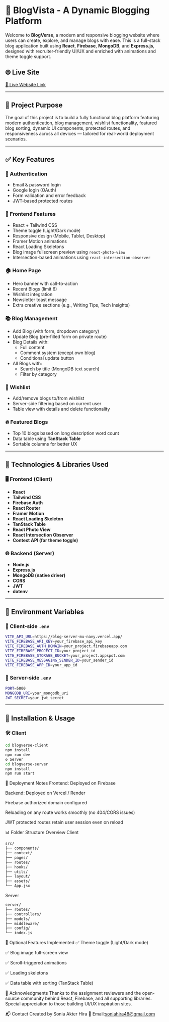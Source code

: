 # 📝 BlogVista - A Dynamic Blogging Platform

Welcome to **BlogVerse**, a modern and responsive blogging website where users can create, explore, and manage blogs with ease. This is a full-stack blog application built using **React**, **Firebase**, **MongoDB**, and **Express.js**, designed with recruiter-friendly UI/UX and enriched with animations and theme toggle support.

## 🌐 Live Site
[🔗 Live Website Link](https://job-tracker-f9fa2.web.app/)

---

## 🚀 Project Purpose

The goal of this project is to build a fully functional blog platform featuring modern authentication, blog management, wishlist functionality, featured blog sorting, dynamic UI components, protected routes, and responsiveness across all devices — tailored for real-world deployment scenarios.

---

## ✅ Key Features

### 👤 Authentication
- Email & password login
- Google login (OAuth)
- Form validation and error feedback
- JWT-based protected routes

### 🌟 Frontend Features
- React + Tailwind CSS
- Theme toggle (Light/Dark mode)
- Responsive design (Mobile, Tablet, Desktop)
- Framer Motion animations
- React Loading Skeletons
- Blog image fullscreen preview using `react-photo-view`
- Intersection-based animations using `react-intersection-observer`

### 🏠 Home Page
- Hero banner with call-to-action
- Recent Blogs (limit 6)
- Wishlist integration
- Newsletter toast message
- Extra creative sections (e.g., Writing Tips, Tech Insights)

### 📚 Blog Management
- Add Blog (with form, dropdown category)
- Update Blog (pre-filled form on private route)
- Blog Details with:
  - Full content
  - Comment system (except own blog)
  - Conditional update button
- All Blogs with:
  - Search by title (MongoDB text search)
  - Filter by category

### 📌 Wishlist
- Add/remove blogs to/from wishlist
- Server-side filtering based on current user
- Table view with details and delete functionality

### 🔥 Featured Blogs
- Top 10 blogs based on long description word count
- Data table using **TanStack Table**
- Sortable columns for better UX

---

## 🧩 Technologies & Libraries Used

### 🖥️ Frontend (Client)
- **React**
- **Tailwind CSS**
- **Firebase Auth**
- **React Router**
- **Framer Motion**
- **React Loading Skeleton**
- **TanStack Table**
- **React Photo View**
- **React Intersection Observer**
- **Context API (for theme toggle)**

### 🌐 Backend (Server)
- **Node.js**
- **Express.js**
- **MongoDB (native driver)**
- **CORS**
- **JWT**
- **dotenv**

---

## 🔐 Environment Variables

### 🔑 Client-side `.env`
```bash
VITE_API_URL=https://blog-server-mu-navy.vercel.app/
VITE_FIREBASE_API_KEY=your_firebase_api_key
VITE_FIREBASE_AUTH_DOMAIN=your_project.firebaseapp.com
VITE_FIREBASE_PROJECT_ID=your_project_id
VITE_FIREBASE_STORAGE_BUCKET=your_project.appspot.com
VITE_FIREBASE_MESSAGING_SENDER_ID=your_sender_id
VITE_FIREBASE_APP_ID=your_app_id
```


### 🔐 Server-side `.env`
```bash
PORT=5000
MONGODB_URI=your_mongodb_uri
JWT_SECRET=your_jwt_secret
```

---

## 🧪 Installation & Usage

### 🛠 Client
```bash
cd blogverse-client
npm install
npm run dev
⚙ Server
cd blogverse-server
npm install
npm run start
```
📝 Deployment Notes
Frontend: Deployed on Firebase

Backend: Deployed on Vercel / Render

Firebase authorized domain configured

Reloading on any route works smoothly (no 404/CORS issues)

JWT protected routes retain user session even on reload

📊 Folder Structure Overview
Client
```bash
src/
├── components/
├── context/
├── pages/
├── routes/
├── hooks/
├── utils/
├── layout/
├── assets/
└── App.jsx
```
Server
```bash
server/
├── routes/
├── controllers/
├── models/
├── middleware/
├── config/
└── index.js
```
🔧 Optional Features Implemented
✅ Theme toggle (Light/Dark mode)

✅ Blog image full-screen view

✅ Scroll-triggered animations

✅ Loading skeletons

✅ Data table with sorting (TanStack Table)



🤝 Acknowledgments
Thanks to the assignment reviewers and the open-source community behind React, Firebase, and all supporting libraries. Special appreciation to those building UI/UX inspiration sites.

📬 Contact
Created by Sonia Akter Hira
📧 Email:soniahira48@gmail.com